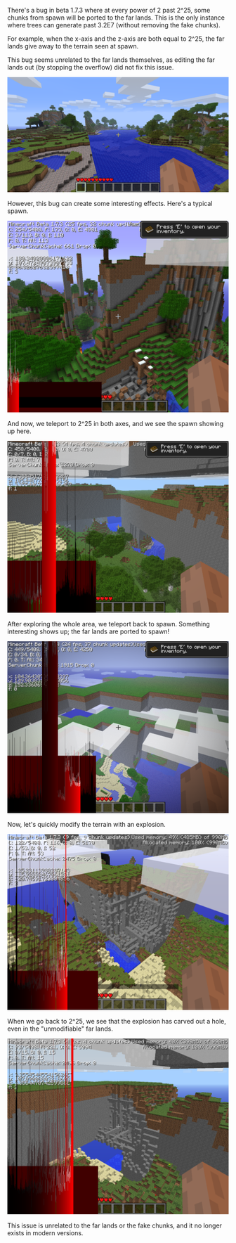 There's a bug in beta 1.7.3 where at every power of 2 past 2^25, some chunks from spawn will be ported to the far lands. This is the only instance where trees can generate past 3.2E7 (without removing the fake chunks).

For example, when the x-axis and the z-axis are both equal to 2^25, the far lands give away to the terrain seen at spawn.

This bug seems unrelated to the far lands themselves, as editing the far lands out (by stopping the overflow) did not fix this issue.

![NormalTerrainNoFL](https://raw.githubusercontent.com/ThisTestUser/FarLandsChronicles/master/assets/Ch1/NormalTerrainNoFL.png)

However, this bug can create some interesting effects. Here's a typical spawn.

![Spawn](https://raw.githubusercontent.com/ThisTestUser/FarLandsChronicles/master/assets/Ch1/Spawn.png)

And now, we teleport to 2^25 in both axes, and we see the spawn showing up here.

![SpawnInFL](https://raw.githubusercontent.com/ThisTestUser/FarLandsChronicles/master/assets/Ch1/SpawnInFL.png)

After exploring the whole area, we teleport back to spawn. Something interesting shows up; the far lands are ported to spawn!

![FLInSpawn](https://raw.githubusercontent.com/ThisTestUser/FarLandsChronicles/master/assets/Ch1/FLInSpawn.png)

Now, let's quickly modify the terrain with an explosion.

![ExplodeSpawn](https://raw.githubusercontent.com/ThisTestUser/FarLandsChronicles/master/assets/Ch1/ExplodeSpawn.png)

When we go back to 2^25, we see that the explosion has carved out a hole, even in the "unmodifiable" far lands.

![ExplodeFL](https://raw.githubusercontent.com/ThisTestUser/FarLandsChronicles/master/assets/Ch1/ExplodeFL.png)

This issue is unrelated to the far lands or the fake chunks, and it no longer exists in modern versions.